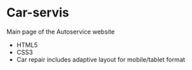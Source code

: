 # Car-servis
Main page of the Autoservice website

- HTML5
- CSS3
- Car repair includes adaptive layout for mobile/tablet format
